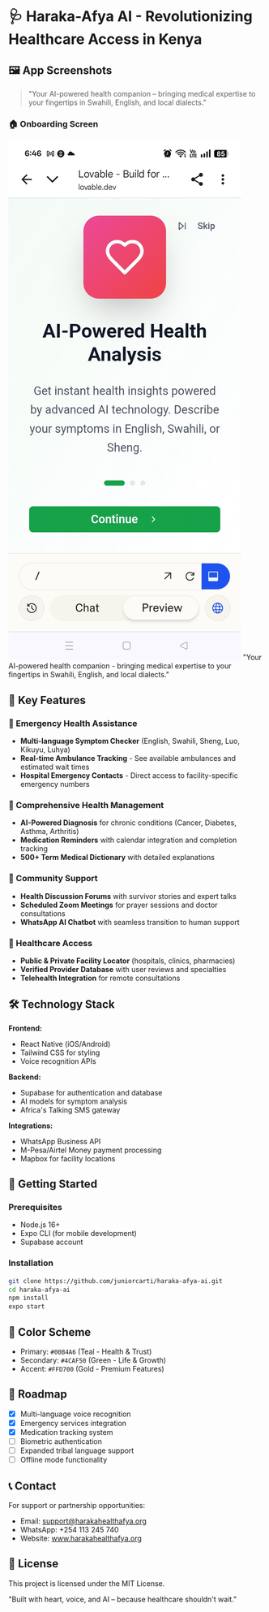 
# 🩺 Haraka-Afya AI - Revolutionizing Healthcare Access in Kenya

## 🖼️ App Screenshots

> "Your AI-powered health companion – bringing medical expertise to your fingertips in Swahili, English, and local dialects."

### 🏠 Onboarding  Screen  
![Home](./public/Screenshot_2025-07-04-06-46-10-84_40deb401b9ffe8e1df2f1cc5ba480b12.jpg)
"Your AI-powered health companion - bringing medical expertise to your fingertips in Swahili, English, and local dialects."

## 🌟 Key Features

### 🚨 Emergency Health Assistance
- **Multi-language Symptom Checker** (English, Swahili, Sheng, Luo, Kikuyu, Luhya)
- **Real-time Ambulance Tracking** - See available ambulances and estimated wait times
- **Hospital Emergency Contacts** - Direct access to facility-specific emergency numbers

### 💊 Comprehensive Health Management
- **AI-Powered Diagnosis** for chronic conditions (Cancer, Diabetes, Asthma, Arthritis)
- **Medication Reminders** with calendar integration and completion tracking
- **500+ Term Medical Dictionary** with detailed explanations

### 🤝 Community Support
- **Health Discussion Forums** with survivor stories and expert talks
- **Scheduled Zoom Meetings** for prayer sessions and doctor consultations
- **WhatsApp AI Chatbot** with seamless transition to human support

### 🏥 Healthcare Access
- **Public & Private Facility Locator** (hospitals, clinics, pharmacies)
- **Verified Provider Database** with user reviews and specialties
- **Telehealth Integration** for remote consultations

## 🛠️ Technology Stack

**Frontend:**
- React Native (iOS/Android)
- Tailwind CSS for styling
- Voice recognition APIs

**Backend:**
- Supabase for authentication and database
- AI models for symptom analysis
- Africa's Talking SMS gateway

**Integrations:**
- WhatsApp Business API
- M-Pesa/Airtel Money payment processing
- Mapbox for facility locations

## 📲 Getting Started

### Prerequisites
- Node.js 16+
- Expo CLI (for mobile development)
- Supabase account

### Installation
```bash
git clone https://github.com/juniorcarti/haraka-afya-ai.git
cd haraka-afya-ai
npm install
expo start
```

## 🌈 Color Scheme
- Primary: `#00B4A6` (Teal - Health & Trust)
- Secondary: `#4CAF50` (Green - Life & Growth)
- Accent: `#FFD700` (Gold - Premium Features)

## 📅 Roadmap
- [x] Multi-language voice recognition
- [x] Emergency services integration
- [x] Medication tracking system
- [ ] Biometric authentication
- [ ] Expanded tribal language support
- [ ] Offline mode functionality

## 📞 Contact
For support or partnership opportunities:
- Email: support@harakahealthafya.org
- WhatsApp: +254 113 245 740
- Website: www.harakahealthafya.org

## 📜 License
This project is licensed under the MIT License.

"Built with heart, voice, and AI – because healthcare shouldn't wait."
